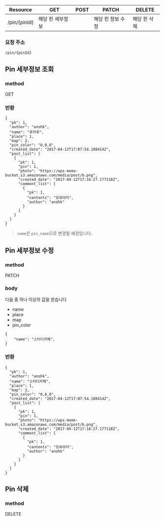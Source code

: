 | Resource     | GET       | POST | PATCH      | DELETE  |
| ------------ | --------- | ---- | ---------- | ------- |
| /pin/{pinId} | 해당 핀 세부정보 |      | 해당 핀 정보 수정 | 해당 핀 삭제 |

### 요청 주소

`/pin/{pinId}`

## Pin 세부정보 조회

### method

GET

### 반환

```
{
  "pk": 1,
  "author": "anohk",
  "name": "루카루",
  "place": 1,
  "map": 2,
  "pin_color": "0,0,0",
  "created_date": "2017-04-12T17:07:54.108414Z",
  "post_list": [
    {
      "pk": 1,
      "pin": 1,
      "photo": "https://wps-momo-bucket.s3.amazonaws.com/media/post/b.png",
      "created_date": "2017-04-12T17:16:27.177118Z",
      "comment_list": [
        {
          "pk": 1,
          "contents": "또와야지",
          "author": "anohk"
        }
      ]
    }
  ]
}
```

> `name`은 `pin_name`으로 변경될 예정입니다.

## Pin 세부정보 수정

### method

PATCH

### body
다음 중 하나 이상의 값을 받습니다  

- name
- place
- map
- pin_color

```
{
    "name": "스터디카페",
}
```

### 반환

```
{
  "pk": 1,
  "author": "anohk",
  "name": "스터디카페",
  "place": 1,
  "map": 2,
  "pin_color": "0,0,0",
  "created_date": "2017-04-12T17:07:54.108414Z",
  "post_list": [
    {
      "pk": 1,
      "pin": 1,
      "photo": "https://wps-momo-bucket.s3.amazonaws.com/media/post/b.png",
      "created_date": "2017-04-12T17:16:27.177118Z",
      "comment_list": [
        {
          "pk": 1,
          "contents": "또와야지",
          "author": "anohk"
        }
      ]
    }
  ]
}
```

## Pin 삭제

### method

DELETE